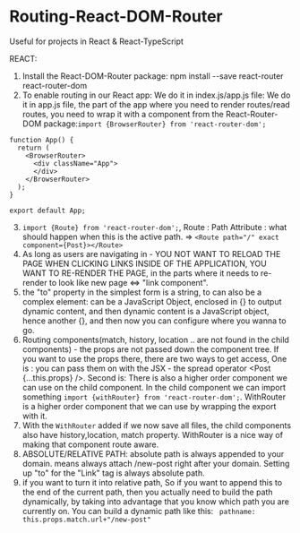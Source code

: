 # Routing-React-DOM-Router
Useful for projects in React &amp; React-TypeScript 

REACT:

1. Install the React-DOM-Router package: npm install --save react-router react-router-dom
2. To enable routing in our React app: We do it in index.js/app.js file: We do it in app.js file, the part of the app where you need to render routes/read routes, 
you need to wrap it with a component from the React-Router-DOM package:```import {BrowserRouter} from 'react-router-dom';```

```
function App() {
  return (
    <BrowserRouter>
      <div className="App">
      </div>
    </BrowserRouter>
  );
}

export default App;
```
3. ```import {Route} from 'react-router-dom';```, Route : Path Attribute : what should happen when this is the active path. => ```<Route path="/" exact component={Post}></Route>```
4. As long as users are navigating in - YOU NOT WANT TO RELOAD THE PAGE WHEN CLICKING LINKS INSIDE OF THE APPLICATION, YOU WANT TO RE-RENDER THE PAGE, in the parts where it needs to re-render to look like new page <=> "link component".
5. the "to" property in the simplest form is a string, to can also be a complex element: can be a JavaScript Object, enclosed in {} to output dynamic content, and then dynamic content is a JavaScript object, hence another {}, and then now you can configure where you wanna to go. 
6. Routing components(match, history, location .. are not found in the child components) - the props are not passed down the component tree. If you want to use the props there, there are two ways to get access, One is : you can pass them on with the JSX - the spread operator <Post {...this.props} />. Second is: There is also a higher order component we can use on the child component. In the child component we can import something ```import {withRouter} from 'react-router-dom';```. WithRouter is a higher order component that we can use by wrapping the export with it. 
7. With the ```WithRouter``` added if we now save all files, the child components also have history,location, match property. WithRouter is a nice way of making that component route aware.
8. ABSOLUTE/RELATIVE PATH: absolute path is always appended to your domain. <Link to="/new-post"> means always attach /new-post right after your domain. Setting up "to" for the "Link" tag is always absolute path.
9. if you want to turn it into relative path, So if you want to append this to the end of the current path, then you actually need to build the path dynamically, by taking into advantage that you know which path you are currently on. You can build a dynamic path like this: ``` pathname: this.props.match.url+"/new-post"```
